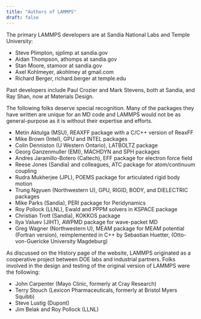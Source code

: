 ```yaml
---
title: "Authors of LAMMPS"
draft: false
---
```


The primary LAMMPS developers are at Sandia National Labs and Temple University:

- Steve Plimpton, sjplimp at sandia.gov
- Aidan Thompson, athomps at sandia.gov
- Stan Moore, stamoor at sandia.gov
- Axel Kohlmeyer, akohlmey at gmail.com
- Richard Berger, richard.berger at temple.edu

Past developers include Paul Crozier and Mark Stevens, both at Sandia,
and Ray Shan, now at Materials Design.

The following folks deserve special recognition. Many of the packages
they have written are unique for an MD code and LAMMPS would not be as
general-purpose as it is without their expertise and efforts.

- Metin Aktulga (MSU), REAXFF package with a C/C++ version of ReaxFF
- Mike Brown (Intel), GPU and INTEL packages
- Colin Denniston (U Western Ontario), LATBOLTZ package
- Georg Ganzenmuller (EMI), MACHDYN and SPH packages
- Andres Jaramillo-Botero (Caltech), EFF package for electron force field
- Reese Jones (Sandia) and colleagues, ATC package for atom/continuum coupling
- Rudra Mukherjee (JPL), POEMS package for articulated rigid body motion
- Trung Ngyuen (Northwestern U), GPU, RIGID, BODY, and DIELECTRIC packages
- Mike Parks (Sandia), PERI package for Peridynamics
- Roy Pollock (LLNL), Ewald and PPPM solvers in KSPACE package
- Christian Trott (Sandia), KOKKOS package
- Ilya Valuev (JIHT), AWPMD package for wave-packet MD
- Greg Wagner (Northwestern U), MEAM package for MEAM potential (Fortran version),
  reimplemented in C++ by Sebastian Huetter, (Otto-von-Guericke University Magdeburg)

As discussed on the History page of the website, LAMMPS originated as a
cooperative project between DOE labs and industrial partners. Folks
involved in the design and testing of the original version of LAMMPS
were the following:

- John Carpenter (Mayo Clinic, formerly at Cray Research)
- Terry Stouch (Lexicon Pharmaceuticals, formerly at Bristol Myers Squibb)
- Steve Lustig (Dupont)
- Jim Belak and Roy Pollock (LLNL)



